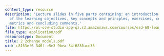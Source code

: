 ```yaml
---
content_type: resource
description: 'Lecture slides in five parts containing: an introduction and description
  of the learning objectives, key concepts and princples, exercises, common disconnects,
  metrics and concluding comments.'
file: https://ol-ocw-studio-app-qa.s3.amazonaws.com/courses/esd-60-lean-six-sigma-processes-summer-2004/c8163ef6346fe5e39bea34f6830acc33_2_2change_models.pdf
file_type: application/pdf
resourcetype: Document
title: 2_2change_models.pdf
uid: c8163ef6-346f-e5e3-9bea-34f6830acc33
---
```

